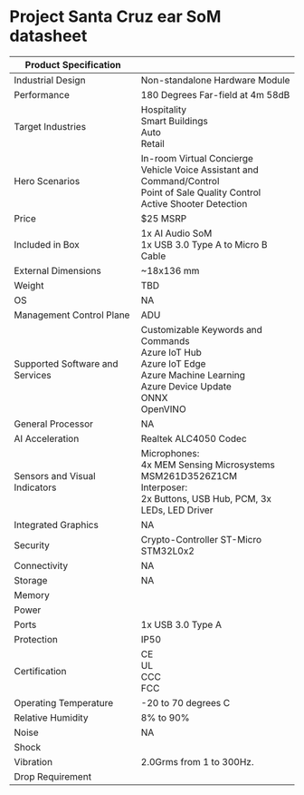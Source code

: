 <!---
title: Azure ear SoM datasheet                     # the article title to show on the browser tab
description: Provides a list of important technical specifications for the Azure Ear SoM.              # 115 - 145 character description to show in search results
author: elqu20      # the author's GitHub ID - will be auto-populated if set in settings.json
ms.author: v-elqu     # the author's Microsoft alias (if applicable) - will be auto-populated if set in settings.json
ms.date: {@date}           # the date - will be auto-populated when template is first applied
ms.topic: reference  # the type of article
--->
# Project Santa Cruz ear SoM datasheet



|Product Specification           |     |
|--------------------------------|--------|
|Industrial Design               |Non-standalone Hardware Module       |
|Performance                     |180 Degrees Far-field at 4m 58dB  |
|Target Industries               |Hospitality <br> Smart Buildings <br> Auto <br> Retail  |
|Hero Scenarios                  |In-room Virtual Concierge <br> Vehicle Voice Assistant and Command/Control <br> Point of Sale Quality Control <br> Active Shooter Detection  |
|Price                           |$25 MSRP  |
|Included in Box  |1x AI Audio SoM <br> 1x USB 3.0 Type A to Micro B Cable |
|External Dimensions             |~18x136 mm   |
|Weight                          |TBD          |
|OS                              |NA           |
|Management Control Plane        |ADU          |
|Supported Software and Services |Customizable Keywords and Commands <br> Azure IoT Hub <br> Azure IoT Edge <br> Azure Machine Learning <br> Azure Device Update <br> ONNX <br> OpenVINO        |
|General Processor               |NA         |
|AI Acceleration                 |Realtek ALC4050 Codec        |
|Sensors and Visual Indicators   |Microphones: <br> 4x MEM Sensing Microsystems MSM261D3526Z1CM <br> Interposer: <br> 2x Buttons, USB Hub, PCM, 3x LEDs, LED Driver          |
|Integrated Graphics             |NA       |
|Security                        |Crypto-Controller ST-Micro STM32L0x2       |
|Connectivity                    |NA      |
|Storage                         |NA     |
|Memory                          |     |
|Power                           |     |
|Ports                           |1x USB 3.0 Type A     |
|Protection                      |IP50    |
|Certification                   |CE <br> UL <br> CCC <br> FCC     |
|Operating Temperature           |-20 to 70 degrees C     |
|Relative Humidity                |8% to 90%    |
|Noise                           |NA     |
|Shock                           |     |
|Vibration                       |2.0Grms from 1 to 300Hz.     |
|Drop Requirement                |     |
